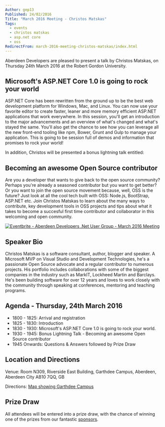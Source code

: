 ```yaml
---
Author: gep13
Published: 24/02/2016
Title: "March 2016 Meeting - Christos Matskas"
Tags:
  - events
  - christos matskas
  - asp.net core
  - oss
RedirectFrom: march-2016-meeting-christos-matskas/index.html
---
```


Aberdeen Developers are pleased to present a talk by Christos Matskas, on Thursday 24th March 2016 at the Robert Gordon University.

## Microsoft's ASP.NET Core 1.0 is going to rock your world

ASP.NET Core has been rewritten from the ground up to be the best web development platform for Windows, Mac, and Linux. You can now use your favorite editor to create faster, leaner and more memory efficient ASP.NET applications that work everywhere. In this session, you'll get an introduction to the major advancements and an overview of what's changed and what's stayed the same. You'll also get the chance to see how you can leverage all the new front-end tooling like npm, Bower, Grunt and Gulp to manage your application. This is going to be session full of demos and information that promises to rock your world!

In addition, Christos will be presented a bonus lightning talk entitled:

## Becoming an awesome Open Source contributor

Are you a developer that wants to give back to the open source community? Perhaps you're already a seasoned contributor but you want to get better? Or you want to join the open source movement because, well, OSS is the future? Just look at all the cool tech built with OSS: Node.js, BootStrap, ASP.NET etc. Join Christos Matskas to learn about the many ways to contribute, key development tools in OSS projects and tips about what it takes to become a succesful first time contributor and collaborator in this welcoming and open community.

[![Eventbrite - Aberdeen Developers .Net User Group - March 2016 Meeting](https://www.eventbrite.com/custombutton?eid=21670650499)](https://www.eventbrite.com/e/aberdeen-developers-net-user-group-march-2016-meeting-tickets-21670650499?aff=blog)

## Speaker Bio

Christos Matskas is a software consultant, author, blogger and speaker. A Microsoft MVP on Visual Studio and Development Technologies, he's a passionate Open Source advocate and a regular contributor to numerous projects. His portfolio includes collaborations with some of the biggest companies in the industry such as MarkIT, Lockheed Martin and Barclays. He's been building software for over 12 years and loves to work closely with the community through speaking at conferences, mentoring and teaching programs.

## Agenda - Thursday,  24th March 2016

* 1800 - 1825: Arrival and registration
* 1825 - 1830: Introduction
* 1830 - 1930: Microsoft's ASP.NET Core 1.0 is going to rock your world.
* 1930 - 1945: Bonus Lightning Talk - Becoming an awesome Open Source contributor
* 1945 Onwards: Questions &amp; Answers followed by Prize Draw

## Location and Directions

Venue: Room N309, Riverside East Building, Garthdee Campus, Aberdeen, Aberdeen City AB10 7QQ, GB

Directions: [Map showing Garthdee Campus](https://maps.google.co.uk/maps?q=Faculty+of+Health+%26+Social+Care,+Garthdee+Campus,+Aberdeen,+Aberdeen+City+AB10+7QG,+GB&hl=en&ll=57.119317,-2.136133&spn=0.004165,0.012413&sll=57.746995,-4.687341&sspn=8.392957,25.422363&hq=Faculty+of+Health+%26+Social+Care,+Garthdee+Campus,&hnear=AB10+7QG,+United+Kingdom&t=m&z=17&iwloc=A)

## Prize Draw

All attendees will be entered into a prize draw, with the chance of winning one of the prizes from our fantastic [sponsors](http://www.aberdeendevelopers.co.uk/sponsors/).
